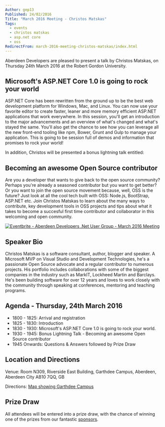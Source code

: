 ```yaml
---
Author: gep13
Published: 24/02/2016
Title: "March 2016 Meeting - Christos Matskas"
Tags:
  - events
  - christos matskas
  - asp.net core
  - oss
RedirectFrom: march-2016-meeting-christos-matskas/index.html
---
```


Aberdeen Developers are pleased to present a talk by Christos Matskas, on Thursday 24th March 2016 at the Robert Gordon University.

## Microsoft's ASP.NET Core 1.0 is going to rock your world

ASP.NET Core has been rewritten from the ground up to be the best web development platform for Windows, Mac, and Linux. You can now use your favorite editor to create faster, leaner and more memory efficient ASP.NET applications that work everywhere. In this session, you'll get an introduction to the major advancements and an overview of what's changed and what's stayed the same. You'll also get the chance to see how you can leverage all the new front-end tooling like npm, Bower, Grunt and Gulp to manage your application. This is going to be session full of demos and information that promises to rock your world!

In addition, Christos will be presented a bonus lightning talk entitled:

## Becoming an awesome Open Source contributor

Are you a developer that wants to give back to the open source community? Perhaps you're already a seasoned contributor but you want to get better? Or you want to join the open source movement because, well, OSS is the future? Just look at all the cool tech built with OSS: Node.js, BootStrap, ASP.NET etc. Join Christos Matskas to learn about the many ways to contribute, key development tools in OSS projects and tips about what it takes to become a succesful first time contributor and collaborator in this welcoming and open community.

[![Eventbrite - Aberdeen Developers .Net User Group - March 2016 Meeting](https://www.eventbrite.com/custombutton?eid=21670650499)](https://www.eventbrite.com/e/aberdeen-developers-net-user-group-march-2016-meeting-tickets-21670650499?aff=blog)

## Speaker Bio

Christos Matskas is a software consultant, author, blogger and speaker. A Microsoft MVP on Visual Studio and Development Technologies, he's a passionate Open Source advocate and a regular contributor to numerous projects. His portfolio includes collaborations with some of the biggest companies in the industry such as MarkIT, Lockheed Martin and Barclays. He's been building software for over 12 years and loves to work closely with the community through speaking at conferences, mentoring and teaching programs.

## Agenda - Thursday,  24th March 2016

* 1800 - 1825: Arrival and registration
* 1825 - 1830: Introduction
* 1830 - 1930: Microsoft's ASP.NET Core 1.0 is going to rock your world.
* 1930 - 1945: Bonus Lightning Talk - Becoming an awesome Open Source contributor
* 1945 Onwards: Questions &amp; Answers followed by Prize Draw

## Location and Directions

Venue: Room N309, Riverside East Building, Garthdee Campus, Aberdeen, Aberdeen City AB10 7QQ, GB

Directions: [Map showing Garthdee Campus](https://maps.google.co.uk/maps?q=Faculty+of+Health+%26+Social+Care,+Garthdee+Campus,+Aberdeen,+Aberdeen+City+AB10+7QG,+GB&hl=en&ll=57.119317,-2.136133&spn=0.004165,0.012413&sll=57.746995,-4.687341&sspn=8.392957,25.422363&hq=Faculty+of+Health+%26+Social+Care,+Garthdee+Campus,&hnear=AB10+7QG,+United+Kingdom&t=m&z=17&iwloc=A)

## Prize Draw

All attendees will be entered into a prize draw, with the chance of winning one of the prizes from our fantastic [sponsors](http://www.aberdeendevelopers.co.uk/sponsors/).
